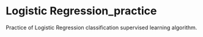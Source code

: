 # Logistic Regression_practice

Practice of Logistic Regression classification supervised learning algorithm.
